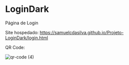 # LoginDark
Página de Login

Site hospedado: https://samuelcdasilva.github.io/Projeto-LoginDark/login.html

QR Code:

![qr-code (4)](https://user-images.githubusercontent.com/91702874/151573161-a28980a6-6c67-4abc-814c-d379b95853f5.png)

